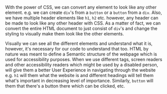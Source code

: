 
With the power of CSS, we can convert any element to look like any other element. e.g. we can create `div`'s from a `button` or a `button` from a `div`. Also, we have multiple header elements like `h1`, `h2` etc. however, any header can be made to look like any other header with CSS. As a matter of fact, we can convert the entire HTML document to just consist of `div`'s and change the styling to visually make them look like the other elements.

Visually we can see all the different elements and understand what it is, however, it's necessary for our code to understand that too. HTML by nature was meant to define a Semantic structure of the webpage which is used for accessibility purposes. When we use different tags, screen readers and other accessibility readers which might be used by a disabled person, will give them a better User Experience in navigating through the website e.g. `h1` will them what the website is and different headings will tell them what's important in decreasing level of importance. Similarly, `button` will them that there's a button there which can be clicked, etc.
